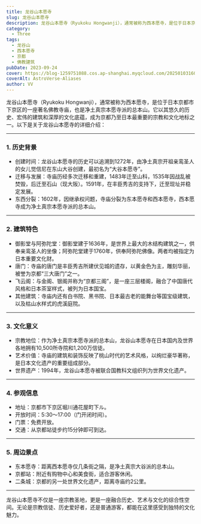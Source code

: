 ```yaml
---
title: 龙谷山本愿寺
slug: 龙谷山本愿寺
description: 龙谷山本愿寺（Ryukoku Hongwanji），通常被称为西本愿寺，是位于日本京都市下京区的一座著名佛教寺庙，也是净土真宗本愿寺派的总本山。
category:
  - Three
tags:
  - 龙谷山
  - 西本愿寺
  - 京都
  - 佛教建筑
pubDate: 2023-09-24
cover: https://blog-1259751088.cos.ap-shanghai.myqcloud.com/20250103160641938.png?imageSlim
coverAlt: AstroVerse-Aliases
author: VV
---
```


龙谷山本愿寺（Ryukoku Hongwanji），通常被称为西本愿寺，是位于日本京都市下京区的一座著名佛教寺庙，也是净土真宗本愿寺派的总本山。它以其悠久的历史、宏伟的建筑和深厚的文化底蕴，成为京都乃至日本最重要的宗教和文化地标之一。以下是关于龙谷山本愿寺的详细介绍：

---

### 1. 历史背景
- 创建时间：龙谷山本愿寺的历史可以追溯到1272年，由净土真宗开祖亲鸾圣人的女儿觉信尼在东山大谷创建，最初名为“大谷本愿寺”。
- 迁移与发展：寺庙历经多次迁移和重建，1483年迁至山科，1535年因战乱被焚毁，后迁至石山（现大阪）。1591年，在丰臣秀吉的支持下，迁至现址并稳定发展。
- 东西分裂：1602年，因继承权问题，寺庙分裂为东本愿寺和西本愿寺，西本愿寺成为净土真宗本愿寺派的总本山。

---

### 2. 建筑特色
- 御影堂与阿弥陀堂：御影堂建于1636年，是世界上最大的木结构建筑之一，供奉亲鸾圣人的坐像；阿弥陀堂建于1760年，供奉阿弥陀佛像。两者均被指定为日本重要文化财。
- 唐门：寺庙的唐门是丰臣秀吉所建伏见城的遗存，以黄金色为主，雕刻华丽，被誉为京都“三大唐门”之一。
- 飞云阁：与金阁、银阁并称为“京都三阁”，是一座三层楼阁，融合了中国唐代风格和日本茶室样式，被列为日本国宝。
- 其他建筑：寺庙内还有白书院、黑书院、日本最古老的能舞台等国宝级建筑，以及枯山水样式的虎溪庭院。

---

### 3. 文化意义
- 宗教地位：作为净土真宗本愿寺派的总本山，龙谷山本愿寺在日本国内及世界各地拥有10,500所寺院和1,200万信徒。
- 艺术价值：寺庙的建筑和装饰反映了桃山时代的艺术风格，以绚烂豪华著称，是日本文化遗产的重要组成部分。
- 世界遗产：1994年，龙谷山本愿寺被联合国教科文组织列为世界文化遗产。

---

### 4. 参观信息
- 地址：京都市下京区堀川通花屋町下ル。
- 开放时间：5:30～17:00（门开闭时间）。
- 门票：免费开放。
- 交通：从京都站徒步约15分钟即可到达。

---

### 5. 周边景点
- 东本愿寺：距离西本愿寺仅几条街之隔，是净土真宗大谷派的总本山。
- 京都站：附近有购物中心和美食街，适合游客休闲。
- 二条城：京都的另一处世界文化遗产，距离寺庙约2公里。

---

龙谷山本愿寺不仅是一座宗教圣地，更是一座融合历史、艺术与文化的综合性空间。无论是宗教信徒、历史爱好者，还是普通游客，都能在这里感受到独特的文化魅力。